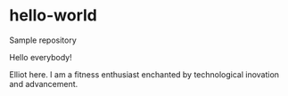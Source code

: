 # hello-world
Sample repository 

Hello everybody! 

Elliot here. I am a fitness enthusiast enchanted by technological inovation and advancement. 
